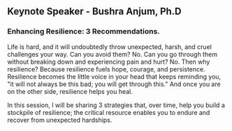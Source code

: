 ## Keynote Speaker - Bushra Anjum, Ph.D
### Enhancing Resilience: 3 Recommendations.
Life is hard, and it will undoubtedly throw unexpected, harsh, and cruel challenges your way. Can you avoid them? No. Can you go through them without breaking down and experiencing pain and hurt? No. Then why resilience? Because resilience fuels hope, courage, and persistence. Resilience becomes the little voice in your head that keeps reminding you, "it will not always be this bad; you will get through this." And once you are on the other side, resilience helps you heal. 

In this session, I will be sharing 3 strategies that, over time, help you build a stockpile of resilience; the critical resource enables you to endure and recover from unexpected hardships.
